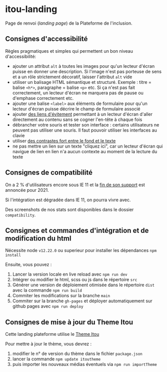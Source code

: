 # itou-landing

Page de renvoi (_landing page_) de la Plateforme de l'inclusion.

## Consignes d'accessibilité

Règles pragmatiques et simples qui permettent un bon niveau d'accessibilité:

- ajouter un attribut `alt` à toutes les images pour qu'un lecteur d'écran puisse en donner une description. Si l'image n'est pas porteuse de sens et a un rôle strictement décoratif, laisser l'attribut `alt` vide
- utiliser un balisage HTML sémantique et structuré. Exemple : titre = balise `<h*>`, paragraphe = balise `<p>` etc. Si ça n'est pas fait correctement, un lecteur d'écran ne marquera pas de pause ou d'emphase correctement etc.
- ajouter une balise `<label>` aux éléments de formulaire pour qu'un lecteur d'écran puisse décrire le champ de formulaire associé
- ajouter [des liens d'évitement](https://www.alsacreations.com/article/lire/572-Les-liens-d-evitement.html) permettant à un lecteur d'écran d'aller directement au contenu sans se cogner l'en-tête à chaque fois
- débrancher votre souris et tester son interface : certains utilisateurs ne peuvent pas utiliser une souris. Il faut pouvoir utiliser les interfaces au clavie
- utiliser [des contrastes fort entre le fond et le texte](https://webaim.org/resources/contrastchecker/)
- ne pas mettre un lien sur un texte "cliquez ici", car un lecteur d'écran qui navigue de lien en lien n'a aucun contexte au moment de la lecture du texte

## Consignes de compatibilité

On a 2 % d'utilisateurs encore sous IE 11 et la [fin de son support](https://techcommunity.microsoft.com/t5/microsoft-365-blog/microsoft-365-apps-say-farewell-to-internet-explorer-11-and/ba-p/1591666) est annoncée pour 2021.

Si l'intégration est dégradée dans IE 11, on pourra vivre avec.

Des screenshots de nos stats sont disponibles dans le dossier `compatibility`.


## Consignes et commandes d'intégration et de modification du html

Nécessite node `v12.22.0` ou superieur pour installer les dépendances `npm install`

Ensuite, vous pouvez :
1. Lancer la version locale en live reload avec `npm run dev`
2. Intégrer ou modifier le html, scss ou js dans le répertoire `src`
3. Générer une version de déploiement otimisée dans le répertoire `dist` avec la commande `npm run build`
4. Commiter les modifications sur la branche `main` 
5. Commiter sur la branche `gh-pages` et déployer automatiquement sur github pages avec `npm run deploy`


## Consignes de mise à jour du Theme Itou

Cette landing plateforme utilise le [Theme Itou](https://github.com/betagouv/itou-theme)

Pour mettre à jour le thème, vous devrez :
1. modifier le n° de version du thème dans le fichier `package.json`
2. lancer la commande `npm update itoutheme`
3. puis importer les nouveaux médias éventuels via `npm run importTheme`
